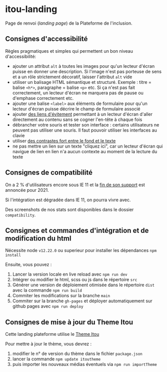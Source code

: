 # itou-landing

Page de renvoi (_landing page_) de la Plateforme de l'inclusion.

## Consignes d'accessibilité

Règles pragmatiques et simples qui permettent un bon niveau d'accessibilité:

- ajouter un attribut `alt` à toutes les images pour qu'un lecteur d'écran puisse en donner une description. Si l'image n'est pas porteuse de sens et a un rôle strictement décoratif, laisser l'attribut `alt` vide
- utiliser un balisage HTML sémantique et structuré. Exemple : titre = balise `<h*>`, paragraphe = balise `<p>` etc. Si ça n'est pas fait correctement, un lecteur d'écran ne marquera pas de pause ou d'emphase correctement etc.
- ajouter une balise `<label>` aux éléments de formulaire pour qu'un lecteur d'écran puisse décrire le champ de formulaire associé
- ajouter [des liens d'évitement](https://www.alsacreations.com/article/lire/572-Les-liens-d-evitement.html) permettant à un lecteur d'écran d'aller directement au contenu sans se cogner l'en-tête à chaque fois
- débrancher votre souris et tester son interface : certains utilisateurs ne peuvent pas utiliser une souris. Il faut pouvoir utiliser les interfaces au clavie
- utiliser [des contrastes fort entre le fond et le texte](https://webaim.org/resources/contrastchecker/)
- ne pas mettre un lien sur un texte "cliquez ici", car un lecteur d'écran qui navigue de lien en lien n'a aucun contexte au moment de la lecture du texte

## Consignes de compatibilité

On a 2 % d'utilisateurs encore sous IE 11 et la [fin de son support](https://techcommunity.microsoft.com/t5/microsoft-365-blog/microsoft-365-apps-say-farewell-to-internet-explorer-11-and/ba-p/1591666) est annoncée pour 2021.

Si l'intégration est dégradée dans IE 11, on pourra vivre avec.

Des screenshots de nos stats sont disponibles dans le dossier `compatibility`.


## Consignes et commandes d'intégration et de modification du html

Nécessite node `v12.22.0` ou superieur pour installer les dépendances `npm install`

Ensuite, vous pouvez :
1. Lancer la version locale en live reload avec `npm run dev`
2. Intégrer ou modifier le html, scss ou js dans le répertoire `src`
3. Générer une version de déploiement otimisée dans le répertoire `dist` avec la commande `npm run build`
4. Commiter les modifications sur la branche `main` 
5. Commiter sur la branche `gh-pages` et déployer automatiquement sur github pages avec `npm run deploy`


## Consignes de mise à jour du Theme Itou

Cette landing plateforme utilise le [Theme Itou](https://github.com/betagouv/itou-theme)

Pour mettre à jour le thème, vous devrez :
1. modifier le n° de version du thème dans le fichier `package.json`
2. lancer la commande `npm update itoutheme`
3. puis importer les nouveaux médias éventuels via `npm run importTheme`
